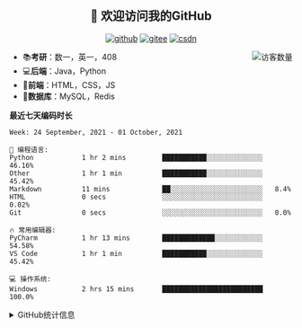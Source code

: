 <h2 align="center">👋 欢迎访问我的GitHub</h2>
<p align="center">
  <a href="https://github.com/eternidad33"><img src="https://img.shields.io/badge/GitHub-ff79c6" alt="github"></a>
  <a href="https://gitee.com/eternidad33"><img src="https://img.shields.io/badge/Gitee-fe7300" alt="gitee"></a>
  <a href="https://blog.csdn.net/qq_42907802"><img src="https://img.shields.io/badge/CSDN-cf000e" alt="csdn"></a>
</p>

<img align='right' src="https://profile-counter.glitch.me/eternidad33/count.svg" alt="访客数量"/>

- 📚**考研**：数一，英一，408
- 💻**后端**：Java，Python
- 📝**前端**：HTML，CSS，JS
- 💼**数据库**：MySQL，Redis

**最近七天编码时长**

<!--START_SECTION:waka-->
```text
Week: 24 September, 2021 - 01 October, 2021

💬 编程语言: 
Python            1 hr 2 mins         ███████████░░░░░░░░░░░░░░   46.16% 
Other             1 hr 1 min          ███████████░░░░░░░░░░░░░░   45.42% 
Markdown          11 mins             ██░░░░░░░░░░░░░░░░░░░░░░░   8.4% 
HTML              0 secs              ░░░░░░░░░░░░░░░░░░░░░░░░░   0.02% 
Git               0 secs              ░░░░░░░░░░░░░░░░░░░░░░░░░   0.0%

🔥 常用编辑器: 
PyCharm           1 hr 13 mins        █████████████░░░░░░░░░░░░   54.58% 
VS Code           1 hr 1 min          ███████████░░░░░░░░░░░░░░   45.42%

💻 操作系统: 
Windows           2 hrs 15 mins       █████████████████████████   100.0%

```


<!--END_SECTION:waka-->

<details>
<summary>GitHub统计信息</summary>

<br/>

> 动态太少，不好意思展示
> 
> 下面的GitHub统计信息是来自于[github-readme-stats](https://github.com/anuraghazra/github-readme-stats)项目，里边有[中文文档](https://github.com/anuraghazra/github-readme-stats/blob/master/readme_cn.md)

<a href="https://github.com/eternidad33/eternidad33">
  <img align="center" src="https://github-readme-stats.anuraghazra1.vercel.app/api?username=eternidad33&show_icons=true" />
</a>
</details>


